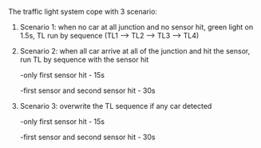 The traffic light system cope with 3 scenario: 

1. Scenario 1: when no car at all junction and no sensor hit, green light on 1.5s, TL run by sequence (TL1 --> TL2 --> TL3 --> TL4)
2. Scenario 2: when all car arrive at all of the junction and hit the sensor, run TL by sequence with the sensor hit

   -only first sensor hit - 15s
   
   -first sensor and second sensor hit - 30s
  
3. Scenario 3: overwrite the TL sequence if any car detected

   -only first sensor hit - 15s

   -first sensor and second sensor hit - 30s
